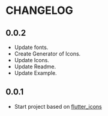 # CHANGELOG

## 0.0.2

* Update fonts.
* Create Generator of Icons.
* Update Icons.
* Update Readme.
* Update Example.

## 0.0.1

* Start project based on [flutter_icons](https://github.com/flutter-studio/flutter-icons.git)
